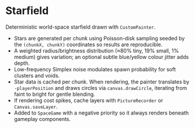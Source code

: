 
# Starfield

Deterministic world-space starfield drawn with `CustomPainter`.

- Stars are generated per chunk using Poisson-disk sampling seeded by the
  `(chunkX, chunkY)` coordinates so results are reproducible.
- A weighted radius/brightness distribution (≈80% tiny, 19% small, 1% medium)
  gives variation; an optional subtle blue/yellow colour jitter adds depth.
- Low-frequency Simplex noise modulates spawn probability for soft clusters and
  voids.
- Star data is cached per chunk. When rendering, the painter translates by
  `-playerPosition` and draws circles via `canvas.drawCircle`, iterating from
  faint to bright for gentle blending.
- If rendering cost spikes, cache layers with `PictureRecorder` or
  `Canvas.saveLayer`.
- Added to `SpaceGame` with a negative priority so it always renders beneath
  gameplay components.
